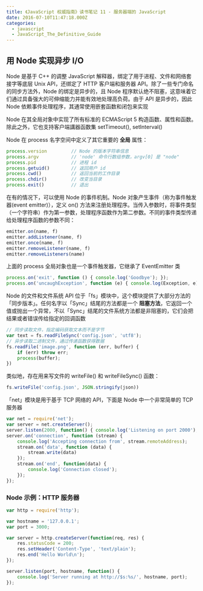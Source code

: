 ```yaml
---
title: 《JavaScript 权威指南》读书笔记 11 - 服务器端的 JavaScript
date: 2016-07-10T11:47:18.000Z
categories:
  - javascript
  - JavaScript_The_Definitive_Guide
---
```


## 用 Node 实现异步 I/O

Node 是基于 C++ 的调整 JavaScript 解释器，绑定了用于进程、文件和网络套接字等底层 Unix API，还绑定了 HTTP 客户端和服务器 API。除了一些专门命名的同步方法外，Node 的绑定是异步的，且 Node 程序默认绝不阻塞，这意味着它们通过具备强大的可伸缩能力并能有效地处理高负荷。由于 API 是异步的，因此 Node 依赖事件处理程序，其通常使用嵌套函数和闭包来实现

<!--more-->
Node 在其全局对象中实现了所有标准的 ECMAScript 5 构造函数、属性和函数。除此之外，它也支持客户端講器函数集 setTimeout(), setInterval()

Node 在 process 名字空间中定义了其它重要的 **全局** 属性：

```javascript
process.version         // Node 的版本字符串信息
process.argv            // 'node' 命令行数组参数，argv[0] 是 "node"
process.pid             // 进程 id
process.getuid()        // 返回用户 id
process.cwd()           // 返回当前的工作目录
process.chdir()         // 改变当目录
process.exit()          // 退出
```

在有的情况下，可以使用 Node 的事件机制。Node 对象产生事件（称为事件触发器(event emitter)），定义 on() 方法来注册处理程序。当传入参数时，将事件类型（一个字符串）作为第一参数，处理程序函数作为第二参数。不同的事件类型传递给处理程序函数的参数不同：

```javascript
emitter.on(name, f)
emitter.addListener(name, f)
emitter.once(name, f)
emitter.removeListener(name, f)
emitter.removeListeners(name)
```

上面的 process 全局对象也是一个事件触发器，它继承了 EventEmitter 类

```javascript
process.on('exit', function () { console.log('Goodbye'); });
process.on('uncaughException', function (e) { console.log(Exception, e); });
```

Node 的文件和文件系统 API 位于「fs」模块中，这个模块提供了大部分方法的「同步版本」。任何名字以「Sync」结尾的方法都是一个 **阻塞方法**，它返回一个值或抛出一个异常，不以「Sync」结尾的文件系统方法都是非阻塞的，它们会把结果或者错误传给指定的回调函数

```javascript
// 同步读取文件，指定编码获取文本而不是字节
var text = fs.readFileSync('config.json', 'utf8');
// 异步读取二进制文件，通过传递函数获得数据
fs.readFile('image.png', function (err, buffer) {
    if (err) throw err;
    process(buffer);
})
```

类似地，存在用来写文件的 writeFile() 和 writeFileSync() 函数：

```javascript
fs.writeFile('config.json', JSON.stringify(json))
```

「net」模块是用于基于 TCP 网络的 API，下面是 Node 中一个非常简单的 TCP 服务器

```javascript
var net = require('net');
var server = net.createServer();
server.listen(2000, function() { console.log('Listening on port 2000'); });
server.on('connection', function (stream) {
    console.log('Accepting connection from', stream.remoteAddress);
    stream.on('data', function (data) {
        stream.write(data)
    });
    stream.on('end', function(data) {
        console.log('Connection closed');
    });
});
```

### Node 示例：HTTP 服务器

```javascript
var http = require('http');

var hostname = '127.0.0.1';
var port = 3000;

var server = http.createServer(function(req, res) {
    res.statusCode = 200;
    res.setHeader('Content-Type', 'text/plain');
    res.end('Hello World\n');
});

server.listen(port, hostname, function() {
    console.log('Server running at http://$s:%s/', hostname, port);
});
```